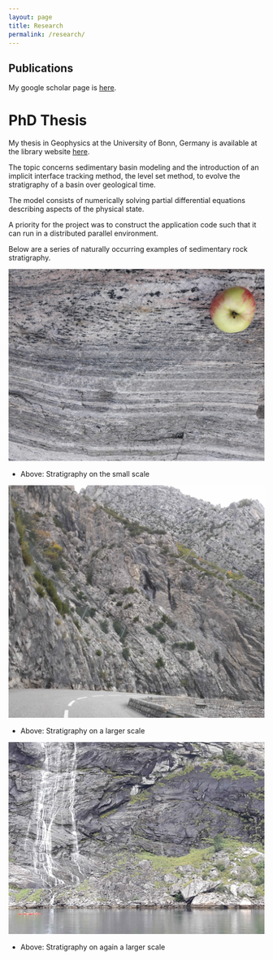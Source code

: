 ```yaml
---
layout: page
title: Research
permalink: /research/
---
```


## Publications


My google scholar page is [here](https://scholar.google.com/citations?user=ofItgsIAAAAJ&hl=en&sortby=pubdate).

# PhD Thesis

My thesis in Geophysics at the University of Bonn, Germany is available at the library website [here](https://bonndoc.ulb.uni-bonn.de/xmlui/handle/20.500.11811/8443).

The topic concerns sedimentary basin modeling and the introduction of an implicit interface tracking method, the level set method, to evolve the stratigraphy of a basin over geological time. 

The model consists of numerically solving partial differential equations describing aspects of the physical state. 

A priority for the project was to construct the application code such that it can run in a distributed parallel environment. 

Below are a series of naturally occurring examples of sedimentary rock stratigraphy.



<!-- ![My image Name](/assets/images/wittgenstein.jpg) -->

![small scale](/assets/images/applerock1.jpg)
* Above: Stratigraphy on the small scale  

![medium scale](/assets/images/roadrocks1.jpg)
* Above: Stratigraphy on a larger scale

![large scale](/assets/images/kayakrock1.jpg)
* Above: Stratigraphy on again a larger scale

<!-- This is the base Jekyll theme. You can find out more info about customizing your Jekyll theme, as well as basic Jekyll usage documentation at [jekyllrb.com](https://jekyllrb.com/)

You can find the source code for Minima at GitHub:
[jekyll][jekyll-organization] /
[minima](https://github.com/jekyll/minima)

You can find the source code for Jekyll at GitHub:
[jekyll][jekyll-organization] /
[jekyll](https://github.com/jekyll/jekyll)


[jekyll-organization]: https://github.com/jekyll -->
